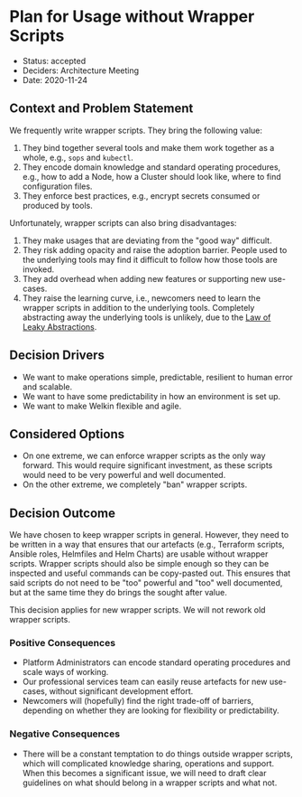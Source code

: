 # Plan for Usage without Wrapper Scripts

- Status: accepted
- Deciders: Architecture Meeting
- Date: 2020-11-24

## Context and Problem Statement

We frequently write wrapper scripts. They bring the following value:

1. They bind together several tools and make them work together as a whole, e.g., `sops` and `kubectl`.
1. They encode domain knowledge and standard operating procedures, e.g., how to add a Node, how a Cluster should look like, where to find configuration files.
1. They enforce best practices, e.g., encrypt secrets consumed or produced by tools.

Unfortunately, wrapper scripts can also bring disadvantages:

1. They make usages that are deviating from the "good way" difficult.
1. They risk adding opacity and raise the adoption barrier. People used to the underlying tools may find it difficult to follow how those tools are invoked.
1. They add overhead when adding new features or supporting new use-cases.
1. They raise the learning curve, i.e., newcomers need to learn the wrapper scripts in addition to the underlying tools. Completely abstracting away the underlying tools is unlikely, due to the [Law of Leaky Abstractions](https://www.joelonsoftware.com/2002/11/11/the-law-of-leaky-abstractions/).

## Decision Drivers

- We want to make operations simple, predictable, resilient to human error and scalable.
- We want to have some predictability in how an environment is set up.
- We want to make Welkin flexible and agile.

## Considered Options

- On one extreme, we can enforce wrapper scripts as the only way forward. This would require significant investment, as these scripts would need to be very powerful and well documented.
- On the other extreme, we completely "ban" wrapper scripts.

## Decision Outcome

We have chosen to keep wrapper scripts in general. However, they need to be written in a way that ensures that our artefacts (e.g., Terraform scripts, Ansible roles, Helmfiles and Helm Charts) are usable without wrapper scripts. Wrapper scripts should also be simple enough so they can be inspected and useful commands can be copy-pasted out. This ensures that said scripts do not need to be "too" powerful and "too" well documented, but at the same time they do brings the sought after value.

This decision applies for new wrapper scripts. We will not rework old wrapper scripts.

### Positive Consequences

- Platform Administrators can encode standard operating procedures and scale ways of working.
- Our professional services team can easily reuse artefacts for new use-cases, without significant development effort.
- Newcomers will (hopefully) find the right trade-off of barriers, depending on whether they are looking for flexibility or predictability.

### Negative Consequences

- There will be a constant temptation to do things outside wrapper scripts, which will complicated knowledge sharing, operations and support. When this becomes a significant issue, we will need to draft clear guidelines on what should belong in a wrapper scripts and what not.
